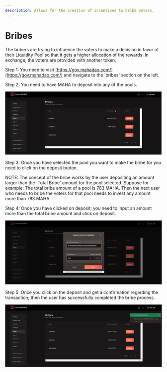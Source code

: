 ```yaml
---
description: Allows for the creation of incentives to bribe voters.
---
```


# Bribes

The bribers are trying to influence the voters to make a decision in favor of their Liquidity Pool so that it gets a higher allocation of the rewards. In exchange, the voters are provided with another token.&#x20;

Step 1: You need to visit [https://gov.mahadao.com/](https://gov.mahadao.com/) and navigate to the 'bribes' section on the left.&#x20;

Step 2: You need to have MAHA to deposit into any of the pools.&#x20;

![The user needs to select the pool they want to invest a bribe in. ](.gitbook/assets/1.jpg)

Step 3: Once you have selected the pool you want to make the bribe for you need to click on the deposit button.&#x20;

NOTE: The concept of the bribe works by the user depositing an amount larger than the 'Total Bribe' amount for the pool selected. Suppose for example: The total bribe amount of a pool is 783 MAHA. Then the next user who needs to bribe the voters for that pool needs to invest any amount more than 783 MAHA.&#x20;

Step 4: Once you have clicked on deposit; you need to input an amount more than the total bribe amount and click on deposit.&#x20;

![The user needs to input an amount that they want to input as a bribe.](<.gitbook/assets/3 (1).jpg>)

Step 5: Once you click on the deposit and get a confirmation regarding the transaction; then the user has successfully completed the bribe process.&#x20;

![The user will get a successful confirmation about the transaction.](<.gitbook/assets/4 (1).jpg>)

